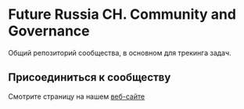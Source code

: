 # Future Russia CH. Community and Governance

Общий репозиторий сообщества, в основном для трекинга задач.

## Присоединиться к сообществу

Смотрите страницу на нашем [веб-сайте](https://www.futurerussia.ch/help)
